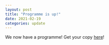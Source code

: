 ```yaml
---
layout: post
title: "Programme is up!"
date: 2021-02-19
categories: update
---
```

We now have a programme! Get your copy [here](/assets/IVFDF_2021_PROGRAMME.pdf)!
